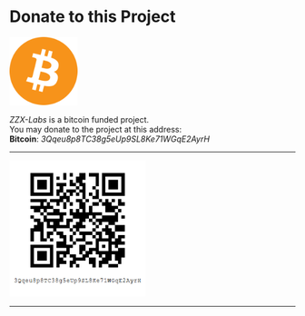 # Donate to this Project

<img src="static/images/bitcoin.png" style="width:120px;">

*ZZX-Labs* is a bitcoin funded project. <br>
You may donate to the project at this address: <br>
	**Bitcoin**: *3Qqeu8p8TC38g5eUp9SL8Ke71WGqE2AyrH*

---

<img src="static/images/addresses/address-qr.png" style="width:240px;">

---
